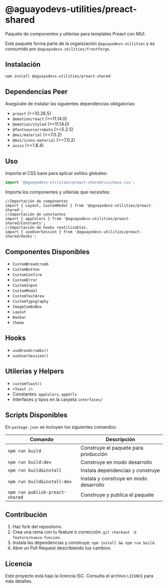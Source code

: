 # @aguayodevs-utilities/preact-shared

Paquete de componentes y utilerías para templates Preact con MUI.

Este paquete forma parte de la organización `@aguayodevs-utilities` y es consumido por `@aguayodevs-utilities/frontforge`.

## Instalación

```bash
npm install @aguayodevs-utilities/preact-shared
```

## Dependencias Peer

Asegúrate de instalar las siguientes dependencias obligatorias:

- `preact` (>=10.26.5)
- `@emotion/react` (>=11.14.0)
- `@emotion/styled` (>=11.14.0)
- `@fontsource/roboto` (>=5.2.5)
- `@mui/material` (>=7.0.2)
- `@mui/icons-material` (>=7.0.2)
- `axios` (>=1.8.4)

## Uso

Importa el CSS base para aplicar estilos globales:

```js
import '@aguayodevs-utilities/preact-shared/css/base.css';
```

Importa los componentes y utilerías que necesites:

```tsx
//Importación de componentes
import { Layout, CustomModal } from '@aguayodevs-utilities/preact-shared';
//Importación de constantes
import { appColors } from '@aguayodevs-utilities/preact-shared/Constants';
//Importación de hooks reutilizables.
import { useUserSession } from '@aguayodevs-utilities/preact-shared/Hooks';
```

## Componentes Disponibles

- `CustomBreadcrumb`
- `CustomButton`
- `CustomConfirm`
- `CustomError`
- `CustomInput`
- `CustomModal`
- `CustomTextArea`
- `CustomTypography`
- `ImageComboBox`
- `Layout`
- `Navbar`
- `theme`

## Hooks

- `useBreadcrumbs()`
- `useUserSession()`

## Utilerías y Helpers

- `customToast()`
- `<Toast />`
- Constantes: `appColors`, `appUrls`
- Interfaces y tipos en la carpeta `interfaces/`

## Scripts Disponibles

En `package.json` se incluyen los siguientes comandos:

| Comando                          | Descripción                                |
| -------------------------------- | ------------------------------------------ |
| `npm run build`                  | Construye el paquete para producción       |
| `npm run build:dev`              | Construye en modo desarrollo               |
| `npm run build&install`          | Instala dependencias y construye           |
| `npm run build&install:dev`      | Instala y construye en modo desarrollo     |
| `npm run publish-preact-shared`  | Construye y publica el paquete             |

## Contribución

1. Haz fork del repositorio.  
2. Crea una rama con tu feature o corrección: `git checkout -b feature/nueva-funcion`.  
3. Instala las dependencias y construye: `npm install && npm run build`.  
4. Abre un Pull Request describiendo tus cambios.

## Licencia

Este proyecto está bajo la licencia ISC. Consulta el archivo `LICENCE` para más detalles.